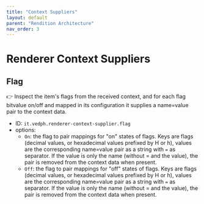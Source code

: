 ```yaml
---
title: "Context Suppliers" 
layout: default
parent: "Rendition Architecture"
nav_order: 3
---
```


# Renderer Context Suppliers

## Flag

👉 Inspect the item's flags from the received context, and for each flag bitvalue on/off and mapped in its configuration it supplies a name=value pair to the context data.

- ID: `it.vedph.renderer-context-supplier.flag`
- options:
  - `On`: the flag to pair mappings for "on" states of flags. Keys are flags (decimal values, or hexadecimal values prefixed by H or h), values are the corresponding name=value pair as a string with `=` as separator. If the value is only the name (without = and the value), the pair is removed from the context data when present.
  - `Off`: the flag to pair mappings for "off" states of flags. Keys are flags (decimal values, or hexadecimal values prefixed by H or h), values are the corresponding name=value pair as a string with `=` as separator. If the value is only the name (without = and the value), the pair is removed from the context data when present.
